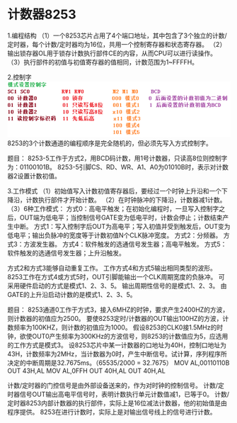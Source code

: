 # 计数器8253

1.编程结构
 （1）一个8253芯片占用了4个端口地址，其中包含了3个独立的计数/定时器，每个计数/定时器均为16位，共用一个控制寄存器和状态寄存器。
 （2）输出锁存器OL用于锁存计数执行部件CE的内容，从而CPU可以进行读操作。
 （3）执行部件的初值与初值寄存器的值相同，计数范围为1~FFFFH。

2.控制字
 ![](8253-control.png)
 8253的3个计数通道的编程顺序是完全随机的，但必须先写入方式控制字。
 
 题目：
  8253-5工作于方式2，用BCD码计数，用1号计数器，只读高8位则控制字为：01100101B。
  8253-5引脚CS、RD、WR、A1、A0为01010B时，表示对计数器2设置计数初值。
 
3.工作模式
 （1）初始值写入计数初值寄存器后，要经过一个时钟上升沿和一个下降沿，计数执行部件才开始计数。
 （2）在时钟脉冲的下降沿，计数器减1计数。
 （3）6种工作模式：
   方式0：高电平触发；在初始化编程时，一旦写入控制字之后，OUT端为低电平；当控制信号GATE变为低电平时，计数会停止；计数结束产生中断。
   方式1：写入控制字后OUT为高电平；写入初值并受到触发后，OUT变为低电平；输出负脉冲的宽度等于计数初值N个CLK脉冲宽度。
   方式2：分频器。
   方式3：方波发生器。
   方式4：软件触发的选通信号发生器；高电平触发。
   方式5：软件触发的选通信号发生器；上升沿触发。

 方式2和方式3能够自动重复工作。
 工作方式4和方式5输出相同类型的波形。
 8253工作在方式4或方式5时，OUT引脚能输出一个CLK周期宽度的负脉冲。
 可采用硬件启动的方式是模式1、2、3、5。
 输出周期性信号的是模式1、2、3。
 由GATE的上升沿启动计数的是模式1、2、3、5。

题目：
 8253通道0工作于方式3，接入6MHZ的时钟，要求产生2400HZ的方波，则计数器的初值应为2500。
 要使8253定时/计数器的OUT输出100HZ的方波，计数频率为100KHZ，则计数的初值应为1000。
 假设8253的CLK0接1.5MHz的时钟，欲使OUT0产生频率为300KHz的方波信号，则8253的计数值应为5，应选用的工作方式是模式3。
 设8253芯片中某一计数器的口地址为40H，控制口地址为43H，计数频率为2MHz，当计数器为0时，产生中断信号。试计算，序列程序所决定的中断周期是32.7675ms。（65535/2000 = 32.7675）
  MOV AL,00110110B 
  OUT 43H,AL 
  MOV AL,0FFH 
  OUT 40H,AL 
  OUT 40H,AL

 计数/定时器的门控信号是由外部设备送来的，作为对时钟的控制信号。
 计数/定时器信号OUT输出高电平信号时，表明计数执行单元计数值减1，已等于0。
 计数/定时器8253内部计数器的执行部件，实际上是16位减法计数器，他的初始值是由程序提供。
 8253在进行计数时，实际上是对输出信号线上的信号进行计数。

